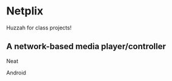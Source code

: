 Netplix
=======
Huzzah for class projects!

A network-based media player/controller
---------------------------------------
Neat

Android